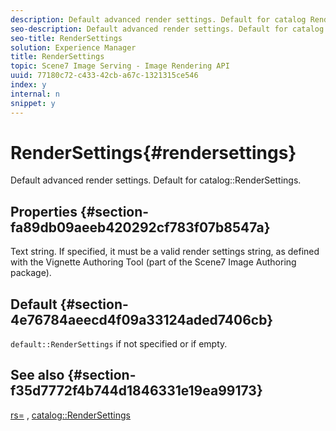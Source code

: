 ```yaml
---
description: Default advanced render settings. Default for catalog RenderSettings.
seo-description: Default advanced render settings. Default for catalog RenderSettings.
seo-title: RenderSettings
solution: Experience Manager
title: RenderSettings
topic: Scene7 Image Serving - Image Rendering API
uuid: 77180c72-c433-42cb-a67c-1321315ce546
index: y
internal: n
snippet: y
---
```


# RenderSettings{#rendersettings}

Default advanced render settings. Default for catalog::RenderSettings.

## Properties {#section-fa89db09aeeb420292cf783f07b8547a}

Text string. If specified, it must be a valid render settings string, as defined with the Vignette Authoring Tool (part of the Scene7 Image Authoring package).

## Default {#section-4e76784aeecd4f09a33124aded7406cb}

`default::RenderSettings` if not specified or if empty.

## See also {#section-f35d7772f4b744d1846331e19ea99173}

[rs=](../../../../../ir_api/http_protocol/image-rendering-api-ref/c-ir-http-protocol-ref/c-ir-http-protocol-command-reference/r-ir-rs.md#reference-d20cefaaa6cd4f449d1591c87959b4cf) , [catalog::RenderSettings](../../../../../ir_api/material_cat/image-rendering-api-ref/c-ir-material-catalog/c-ir-attributes-reference/r-ir-rendersettings.md#reference-f3ae5e18095d40b2a8edef957dd82fbd) 
